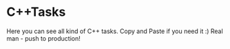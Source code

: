 # C++Tasks
Here you can see all kind of C++ tasks.
Copy and Paste if you need it :)
Real man - push to production!
